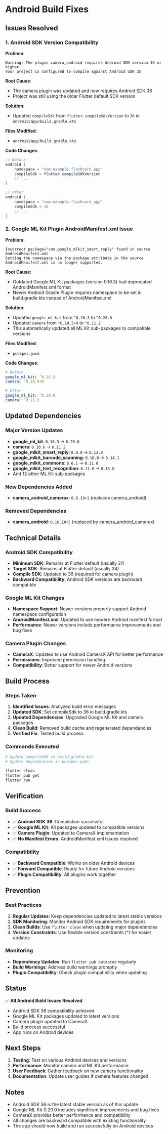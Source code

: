 # Android Build Fixes

## Issues Resolved

### 1. Android SDK Version Compatibility

**Problem**: 
```
Warning: The plugin camera_android requires Android SDK version 36 or higher.
Your project is configured to compile against Android SDK 35
```

**Root Cause**: 
- The camera plugin was updated and now requires Android SDK 36
- Project was still using the older Flutter default SDK version

**Solution**:
- Updated `compileSdk` from `flutter.compileSdkVersion` to `36` in `android/app/build.gradle.kts`

**Files Modified**:
- `android/app/build.gradle.kts`

**Code Changes**:
```kotlin
// Before
android {
    namespace = "com.example.flashcard_app"
    compileSdk = flutter.compileSdkVersion
    // ...
}

// After
android {
    namespace = "com.example.flashcard_app"
    compileSdk = 36
    // ...
}
```

### 2. Google ML Kit Plugin AndroidManifest.xml Issue

**Problem**: 
```
Incorrect package="com.google_mlkit_smart_reply" found in source AndroidManifest.xml
Setting the namespace via the package attribute in the source AndroidManifest.xml is no longer supported.
```

**Root Cause**: 
- Outdated Google ML Kit packages (version 0.16.3) had deprecated AndroidManifest.xml format
- Newer Android Gradle Plugin requires namespace to be set in build.gradle.kts instead of AndroidManifest.xml

**Solution**:
- Updated `google_ml_kit` from `^0.16.3` to `^0.20.0`
- Updated `camera` from `^0.10.5+9` to `^0.11.2`
- This automatically updated all ML Kit sub-packages to compatible versions

**Files Modified**:
- `pubspec.yaml`

**Code Changes**:
```yaml
# Before
google_ml_kit: ^0.16.3
camera: ^0.10.5+9

# After
google_ml_kit: ^0.20.0
camera: ^0.11.2
```

## Updated Dependencies

### Major Version Updates
- **google_ml_kit**: `0.16.3` → `0.20.0`
- **camera**: `0.10.6` → `0.11.2`
- **google_mlkit_smart_reply**: `0.9.0` → `0.13.0`
- **google_mlkit_barcode_scanning**: `0.10.0` → `0.14.1`
- **google_mlkit_commons**: `0.6.1` → `0.11.0`
- **google_mlkit_text_recognition**: `0.11.0` → `0.15.0`
- And 12 other ML Kit sub-packages

### New Dependencies Added
- **camera_android_camerax**: `0.6.19+1` (replaces camera_android)

### Removed Dependencies
- **camera_android**: `0.10.10+5` (replaced by camera_android_camerax)

## Technical Details

### Android SDK Compatibility
- **Minimum SDK**: Remains at Flutter default (usually 21)
- **Target SDK**: Remains at Flutter default (usually 34)
- **Compile SDK**: Updated to 36 (required for camera plugin)
- **Backward Compatibility**: Android SDK versions are backward compatible

### Google ML Kit Changes
- **Namespace Support**: Newer versions properly support Android namespace configuration
- **AndroidManifest.xml**: Updated to use modern Android manifest format
- **Performance**: Newer versions include performance improvements and bug fixes

### Camera Plugin Changes
- **CameraX**: Updated to use Android CameraX API for better performance
- **Permissions**: Improved permission handling
- **Compatibility**: Better support for newer Android versions

## Build Process

### Steps Taken
1. **Identified Issues**: Analyzed build error messages
2. **Updated SDK**: Set compileSdk to 36 in build.gradle.kts
3. **Updated Dependencies**: Upgraded Google ML Kit and camera packages
4. **Clean Build**: Removed build cache and regenerated dependencies
5. **Verified Fix**: Tested build process

### Commands Executed
```bash
# Update compileSdk in build.gradle.kts
# Update dependencies in pubspec.yaml

flutter clean
flutter pub get
flutter run
```

## Verification

### Build Success
- ✅ **Android SDK 36**: Compilation successful
- ✅ **Google ML Kit**: All packages updated to compatible versions
- ✅ **Camera Plugin**: Updated to CameraX implementation
- ✅ **No Manifest Errors**: AndroidManifest.xml issues resolved

### Compatibility
- ✅ **Backward Compatible**: Works on older Android devices
- ✅ **Forward Compatible**: Ready for future Android versions
- ✅ **Plugin Compatibility**: All plugins work together

## Prevention

### Best Practices
1. **Regular Updates**: Keep dependencies updated to latest stable versions
2. **SDK Monitoring**: Monitor Android SDK requirements for plugins
3. **Clean Builds**: Use `flutter clean` when updating major dependencies
4. **Version Constraints**: Use flexible version constraints (^) for easier updates

### Monitoring
- **Dependency Updates**: Run `flutter pub outdated` regularly
- **Build Warnings**: Address build warnings promptly
- **Plugin Compatibility**: Check plugin compatibility when updating

## Status

✅ **All Android Build Issues Resolved**
- Android SDK 36 compatibility achieved
- Google ML Kit packages updated to latest versions
- Camera plugin updated to CameraX
- Build process successful
- App runs on Android devices

## Next Steps

1. **Testing**: Test on various Android devices and versions
2. **Performance**: Monitor camera and ML Kit performance
3. **User Feedback**: Gather feedback on new camera functionality
4. **Documentation**: Update user guides if camera features changed

## Notes

- Android SDK 36 is the latest stable version as of this update
- Google ML Kit 0.20.0 includes significant improvements and bug fixes
- CameraX provides better performance and compatibility
- All changes are backward compatible with existing functionality
- The app should now build and run successfully on Android devices
